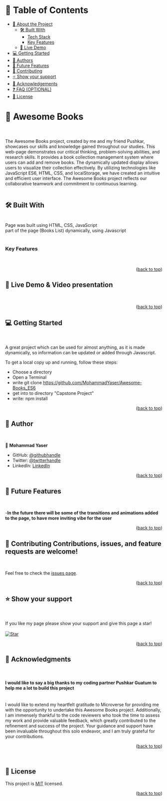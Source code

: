 <a name="readme-top"></a>

# 📗 Table of Contents

- [📖 About the Project](#about-project)
  - [🛠 Built With](#built-with)
    - [Tech Stack](#tech-stack)
    - [Key Features](#key-features)
  - [🚀 Live Demo](#live-demo)
- [💻 Getting Started](#getting-started)
- [👥 Authors](#authors)
- [🔭 Future Features](#future-features)
- [🤝 Contributing](#contributing)
- [⭐️ Show your support](#support)
- [🙏 Acknowledgements](#acknowledgements)
- [❓ FAQ (OPTIONAL)](#faq)
- [📝 License](#license)


# 📖 Awesome Books <a name="about-project"></a>
<br>
<br>
The Awesome Books project, created by me and my friend Pushkar, showcases our skills and knowledge gained throughout our studies. This web-page demonstrates our critical thinking, problem-solving abilities, and research skills. It provides a book collection management system where users can add and remove books. The dynamically updated display allows users to visualize their collection effectively. By utilizing technologies like JavaScript ES6, HTML, CSS, and localStorage, we have created an intuitive and efficient user interface. The Awesome Books project reflects our collaborative teamwork and commitment to continuous learning.
<br>
<br>

## 🛠 Built With <a name="built-with"></a>
<br>


  <summary>Page was built using HTML, CSS, JavaScript<br>
  part of the page (Books List) dynamically, using Javascript</summary>

<br>

### Key Features <a name="key-features"></a>

<br>

<p align="right">(<a href="#readme-top">back to top</a>)</p>



## 🚀 Live Demo & Video presentation <a name="live-demo"></a> <a name='video'></a>
<br>
<p align="right">(<a href="#readme-top">back to top</a>)</p>


## 💻 Getting Started <a name="getting-started"></a>
<br>

A great project which can be used for almost anything, as it is made dynamically, so information can be updated or added through Javascript.

To get a local copy up and running, follow these steps:
<br>
- Choose a directory
- Open a Terminal
- write git clone https://github.com/MohammadYaser/Awesome-Books_ES6
- get into to directory "Capstone Project"
- write: npm install

<p align="right">(<a href="#readme-top">back to top</a>)</p>


## 👥 Author <a name="authors"></a>
<br>


👤 **Mohammad Yaser**

- GitHub: [@githubhandle](https://github.com/MohammadYaser)
- Twitter: [@twitterhandle](https://twitter.com/Yaser_Safi19)
- LinkedIn: [LinkedIn](https://www.linkedin.com/in/mohammad-yaser-safi-a12083270)


<p align="right">(<a href="#readme-top">back to top</a>)</p>



## 🔭 Future Features <a name="future-features"></a>
<br>

-**In the future there will be some of the transitions and animations added to the page, to have more inviting vibe for the user**


<p align="right">(<a href="#readme-top">back to top</a>)</p>


## 🤝 Contributing <a name="contributing"></a>Contributions, issues, and feature requests are welcome!
<br>

Feel free to check the [issues page](https://github.com/MohammadYaser/Awesome-Books_ES6/issues).

<p align="right">(<a href="#readme-top">back to top</a>)</p>



## ⭐️ Show your support <a name="support"></a>
<br>

If you like my page please show your support and give this page a star!
<br>
<br>
[![Star](https://img.shields.io/github/stars/MohammadYaser/Awesome-Books_ES6?style=social)](https://github.com/MohammadYaser/Awesome-Books_ES6)



<p align="right">(<a href="#readme-top">back to top</a>)</p>


## 🙏 Acknowledgments <a name="acknowledgements"></a>
<br>

#### **I would like to say a big thanks to my coding partner Pushkar Guatum to help me a lot to build this project** ####

<br>
I would like to extend my heartfelt gratitude to Microverse for providing me with the opportunity to undertake this Awesome Books project. Additionally, I am immensely thankful to the code reviewers who took the time to assess my work and provide valuable feedback, which greatly contributed to the refinement and success of the project. Your guidance and support have been invaluable throughout this solo endeavor, and I am truly grateful for your contributions.

<p align="right">(<a href="#readme-top">back to top</a>)</p>
<br>

## 📝 License <a name="license"></a>

This project is [MIT](./LICENSE) licensed.

<p align="right">(<a href="#readme-top">back to top</a>)</p>
